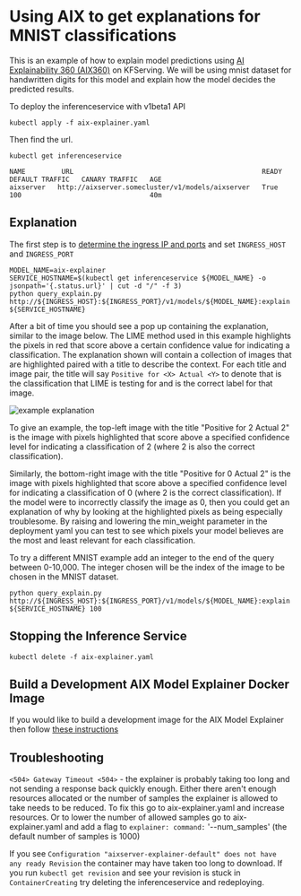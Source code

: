 # Using AIX to get explanations for MNIST classifications

This is an example of how to explain model predictions using [AI Explainability 360 (AIX360)](https://ai-explainability-360.org/) on KFServing. We will be using mnist dataset for handwritten digits for this model and explain how the model decides the predicted results.

To deploy the inferenceservice with v1beta1 API

`kubectl apply -f aix-explainer.yaml`

Then find the url.

`kubectl get inferenceservice`

```
NAME         URL                                               READY   DEFAULT TRAFFIC   CANARY TRAFFIC   AGE
aixserver   http://aixserver.somecluster/v1/models/aixserver   True    100                                40m
```

## Explanation
The first step is to [determine the ingress IP and ports](../../../../../README.md#determine-the-ingress-ip-and-ports) and set `INGRESS_HOST` and `INGRESS_PORT`

```
MODEL_NAME=aix-explainer
SERVICE_HOSTNAME=$(kubectl get inferenceservice ${MODEL_NAME} -o jsonpath='{.status.url}' | cut -d "/" -f 3)
python query_explain.py http://${INGRESS_HOST}:${INGRESS_PORT}/v1/models/${MODEL_NAME}:explain ${SERVICE_HOSTNAME}
```

After a bit of time you should see a pop up containing the explanation, similar to the image below. The LIME method used in this example highlights the pixels in red that score above a certain confidence value for indicating a classification. The explanation shown will contain a collection of images that are highlighted paired with a title to describe the context. For each title and image pair, the title will say `Positive for <X> Actual <Y>` to denote that <X> is the classification that LIME is testing for and <Y> is the correct label for that image.
  
![example explanation](aix-explanation.png)

To give an example, the top-left image with the title "Positive for 2 Actual 2" is the image with pixels highlighted that score above a specified confidence level for indicating a classification of 2 (where 2 is also the correct classification). 

Similarly, the bottom-right image with the title "Positive for 0 Actual 2" is the image with pixels highlighted that score above a specified confidence level for indicating a classification of 0 (where 2 is the correct classification). If the model were to incorrectly classify the image as 0, then you could get an explanation of why by looking at the highlighted pixels as being especially troublesome. By raising and lowering the min_weight parameter in the deployment yaml you can test to see which pixels your model believes are the most and least relevant for each classification.

To try a different MNIST example add an integer to the end of the query between 0-10,000. The integer chosen will be the index of the image to be chosen in the MNIST dataset.

```
python query_explain.py http://${INGRESS_HOST}:${INGRESS_PORT}/v1/models/${MODEL_NAME}:explain ${SERVICE_HOSTNAME} 100
```

## Stopping the Inference Service

`kubectl delete -f aix-explainer.yaml`

## Build a Development AIX Model Explainer Docker Image

If you would like to build a development image for the AIX Model Explainer then follow [these instructions](/python/aixexplainer#build-a-development-aix-model-explainer-docker-image)

## Troubleshooting

`<504> Gateway Timeout <504>` - the explainer is probably taking too long and not sending a response back quickly enough. Either there aren't enough resources allocated or the number of samples the explainer is allowed to take needs to be reduced. To fix this go to aix-explainer.yaml and increase resources. Or to lower the number of allowed samples go to aix-explainer.yaml and add a flag to `explainer: command:` '--num_samples' (the default number of samples is 1000)

If you see `Configuration "aixserver-explainer-default" does not have any ready Revision` the container may have taken too long to download. If you run `kubectl get revision` and see your revision is stuck in `ContainerCreating` try deleting the inferenceservice and redeploying.
